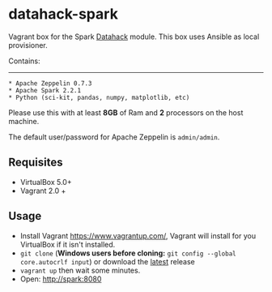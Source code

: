 # datahack-spark

Vagrant box for the Spark [Datahack](https://www.datahack.es) module. This box uses Ansible as local provisioner.

Contains:

---

    * Apache Zeppelin 0.7.3
    * Apache Spark 2.2.1
    * Python (sci-kit, pandas, numpy, matplotlib, etc)

Please use this with at least **8GB** of Ram and **2** processors on the host machine.

The default user/password for Apache Zeppelin is ```admin/admin```.

## Requisites

* VirtualBox 5.0+
* Vagrant 2.0 +

## Usage

* Install Vagrant <https://www.vagrantup.com/>, Vagrant will install for you VirtualBox if it isn't installed.
* ```git clone``` (**Windows users before cloning:** ```git config --global core.autocrlf input```) or download the [latest](https://github.com/Neuw84/datahack-spark/releases) release
* ```vagrant up``` then wait some minutes.
* Open: <http://spark:8080>
